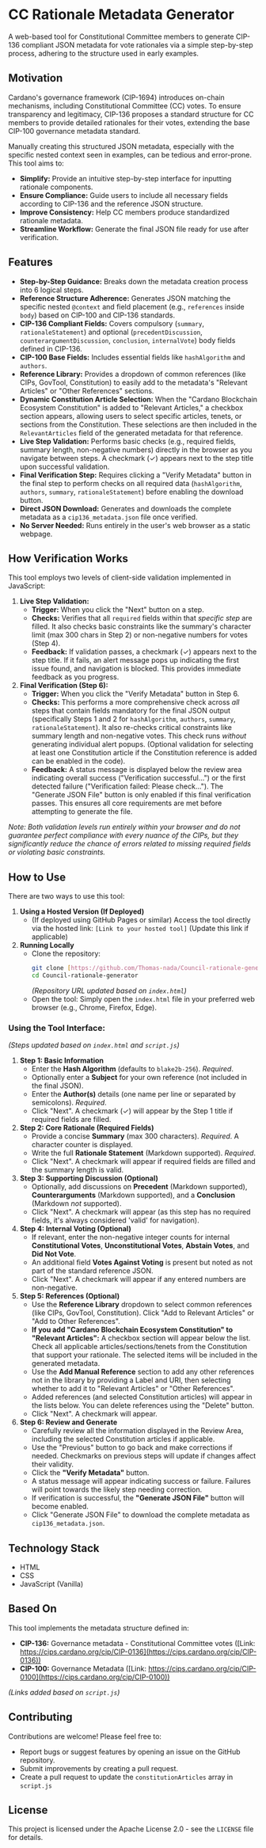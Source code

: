 # CC Rationale Metadata Generator

A web-based tool for Constitutional Committee members to generate CIP-136 compliant JSON metadata for vote rationales via a simple step-by-step process, adhering to the structure used in early examples.

## Motivation

Cardano's governance framework (CIP-1694) introduces on-chain mechanisms, including Constitutional Committee (CC) votes. To ensure transparency and legitimacy, CIP-136 proposes a standard structure for CC members to provide detailed rationales for their votes, extending the base CIP-100 governance metadata standard.

Manually creating this structured JSON metadata, especially with the specific nested context seen in examples, can be tedious and error-prone. This tool aims to:

* **Simplify:** Provide an intuitive step-by-step interface for inputting rationale components.
* **Ensure Compliance:** Guide users to include all necessary fields according to CIP-136 and the reference JSON structure.
* **Improve Consistency:** Help CC members produce standardized rationale metadata.
* **Streamline Workflow:** Generate the final JSON file ready for use after verification.

## Features

* **Step-by-Step Guidance:** Breaks down the metadata creation process into 6 logical steps.
* **Reference Structure Adherence:** Generates JSON matching the specific nested `@context` and field placement (e.g., `references` inside `body`) based on CIP-100 and CIP-136 standards.
* **CIP-136 Compliant Fields:** Covers compulsory (`summary`, `rationaleStatement`) and optional (`precedentDiscussion`, `counterargumentDiscussion`, `conclusion`, `internalVote`) body fields defined in CIP-136.
* **CIP-100 Base Fields:** Includes essential fields like `hashAlgorithm` and `authors`.
* **Reference Library:** Provides a dropdown of common references (like CIPs, GovTool, Constitution) to easily add to the metadata's "Relevant Articles" or "Other References" sections.
* **Dynamic Constitution Article Selection:** When the "Cardano Blockchain Ecosystem Constitution" is added to "Relevant Articles," a checkbox section appears, allowing users to select specific articles, tenets, or sections from the Constitution. These selections are then included in the `RelevantArticles` field of the generated metadata for that reference.
* **Live Step Validation:** Performs basic checks (e.g., required fields, summary length, non-negative numbers) directly in the browser as you navigate between steps. A checkmark (✓) appears next to the step title upon successful validation.
* **Final Verification Step:** Requires clicking a "Verify Metadata" button in the final step to perform checks on all required data (`hashAlgorithm`, `authors`, `summary`, `rationaleStatement`) before enabling the download button.
* **Direct JSON Download:** Generates and downloads the complete metadata as a `cip136_metadata.json` file once verified.
* **No Server Needed:** Runs entirely in the user's web browser as a static webpage.

## How Verification Works

This tool employs two levels of client-side validation implemented in JavaScript:

1.  **Live Step Validation:**
    * **Trigger:** When you click the "Next" button on a step.
    * **Checks:** Verifies that all `required` fields within that *specific step* are filled. It also checks basic constraints like the summary's character limit (max 300 chars in Step 2) or non-negative numbers for votes (Step 4).
    * **Feedback:** If validation passes, a checkmark (✓) appears next to the step title. If it fails, an alert message pops up indicating the first issue found, and navigation is blocked. This provides immediate feedback as you progress.
2.  **Final Verification (Step 6):**
    * **Trigger:** When you click the "Verify Metadata" button in Step 6.
    * **Checks:** This performs a more comprehensive check across *all* steps that contain fields mandatory for the final JSON output (specifically Steps 1 and 2 for `hashAlgorithm`, `authors`, `summary`, `rationaleStatement`). It also re-checks critical constraints like summary length and non-negative votes. This check runs *without* generating individual alert popups. (Optional validation for selecting at least one Constitution article if the Constitution reference is added can be enabled in the code).
    * **Feedback:** A status message is displayed below the review area indicating overall success ("Verification successful...") or the first detected failure ("Verification failed: Please check..."). The "Generate JSON File" button is only enabled if this final verification passes. This ensures all core requirements are met before attempting to generate the file.

*Note: Both validation levels run entirely within your browser and do not guarantee perfect compliance with every nuance of the CIPs, but they significantly reduce the chance of errors related to missing required fields or violating basic constraints.*

## How to Use

There are two ways to use this tool:

1.  **Using a Hosted Version (If Deployed)**
    * (If deployed using GitHub Pages or similar) Access the tool directly via the hosted link: `[Link to your hosted tool]` (Update this link if applicable)
2.  **Running Locally**
    * Clone the repository:
        ```bash
        git clone [https://github.com/Thomas-nada/Council-rationale-generator.git](https://github.com/Thomas-nada/Council-rationale-generator.git)
        cd Council-rationale-generator
        ```
        *(Repository URL updated based on `index.html`)*
    * Open the tool: Simply open the `index.html` file in your preferred web browser (e.g., Chrome, Firefox, Edge).

### Using the Tool Interface:

*(Steps updated based on `index.html` and `script.js`)*

1.  **Step 1: Basic Information**
    * Enter the **Hash Algorithm** (defaults to `blake2b-256`). *Required*.
    * Optionally enter a **Subject** for your own reference (not included in the final JSON).
    * Enter the **Author(s)** details (one name per line or separated by semicolons). *Required*.
    * Click "Next". A checkmark (✓) will appear by the Step 1 title if required fields are filled.
2.  **Step 2: Core Rationale (Required Fields)**
    * Provide a concise **Summary** (max 300 characters). *Required*. A character counter is displayed.
    * Write the full **Rationale Statement** (Markdown supported). *Required*.
    * Click "Next". A checkmark will appear if required fields are filled and the summary length is valid.
3.  **Step 3: Supporting Discussion (Optional)**
    * Optionally, add discussions on **Precedent** (Markdown supported), **Counterarguments** (Markdown supported), and a **Conclusion** (Markdown *not* supported).
    * Click "Next". A checkmark will appear (as this step has no required fields, it's always considered 'valid' for navigation).
4.  **Step 4: Internal Voting (Optional)**
    * If relevant, enter the non-negative integer counts for internal **Constitutional Votes**, **Unconstitutional Votes**, **Abstain Votes**, and **Did Not Vote**.
    * An additional field **Votes Against Voting** is present but noted as not part of the standard reference JSON.
    * Click "Next". A checkmark will appear if any entered numbers are non-negative.
5.  **Step 5: References (Optional)**
    * Use the **Reference Library** dropdown to select common references (like CIPs, GovTool, Constitution). Click "Add to Relevant Articles" or "Add to Other References".
    * **If you add "Cardano Blockchain Ecosystem Constitution" to "Relevant Articles":** A checkbox section will appear below the list. Check all applicable articles/sections/tenets from the Constitution that support your rationale. The selected items will be included in the generated metadata.
    * Use the **Add Manual Reference** section to add any other references not in the library by providing a Label and URI, then selecting whether to add it to "Relevant Articles" or "Other References".
    * Added references (and selected Constitution articles) will appear in the lists below. You can delete references using the "Delete" button.
    * Click "Next". A checkmark will appear.
6.  **Step 6: Review and Generate**
    * Carefully review all the information displayed in the Review Area, including the selected Constitution articles if applicable.
    * Use the "Previous" button to go back and make corrections if needed. Checkmarks on previous steps will update if changes affect their validity.
    * Click the **"Verify Metadata"** button.
    * A status message will appear indicating success or failure. Failures will point towards the likely step needing correction.
    * If verification is successful, the **"Generate JSON File"** button will become enabled.
    * Click "Generate JSON File" to download the complete metadata as `cip136_metadata.json`.

## Technology Stack

* HTML
* CSS
* JavaScript (Vanilla)

## Based On

This tool implements the metadata structure defined in:

* **CIP-136:** Governance metadata - Constitutional Committee votes ([Link: https://cips.cardano.org/cip/CIP-0136](https://cips.cardano.org/cip/CIP-0136))
* **CIP-100:** Governance Metadata ([Link: https://cips.cardano.org/cip/CIP-0100](https://cips.cardano.org/cip/CIP-0100))

*(Links added based on `script.js`)*

## Contributing

Contributions are welcome! Please feel free to:

* Report bugs or suggest features by opening an issue on the GitHub repository.
* Submit improvements by creating a pull request.
* Create a pull request to update the `constitutionArticles` array in `script.js`

## License

This project is licensed under the Apache License 2.0 - see the `LICENSE` file for details.
